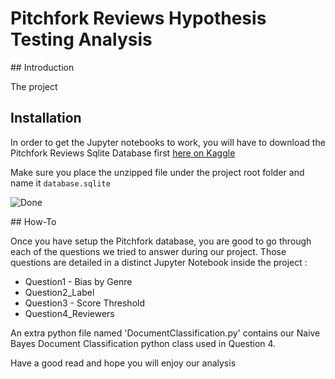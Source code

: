 # Pitchfork Reviews Hypothesis Testing Analysis

## Introduction

The project

## Installation

In order to get the Jupyter notebooks to work, you will have to download the
Pitchfork Reviews Sqlite Database first [here on Kaggle](https://www.kaggle.com/nolanbconaway/pitchfork-data)

Make sure you place the unzipped file under the project root folder and name it
`database.sqlite`

![Done](https://media.giphy.com/media/9Jcw5pUQlgQLe5NonJ/source.gif)

## How-To

Once you have setup the Pitchfork database, you are good to go through each of
the questions we tried to answer during our project. Those questions are detailed
in a distinct Jupyter Notebook inside the project :

- Question1 - Bias by Genre
- Question2_Label
- Question3 - Score Threshold
- Question4_Reviewers

An extra python file named 'DocumentClassification.py' contains our Naive Bayes
Document Classification python class used in Question 4.

Have a good read and hope you will enjoy our analysis
